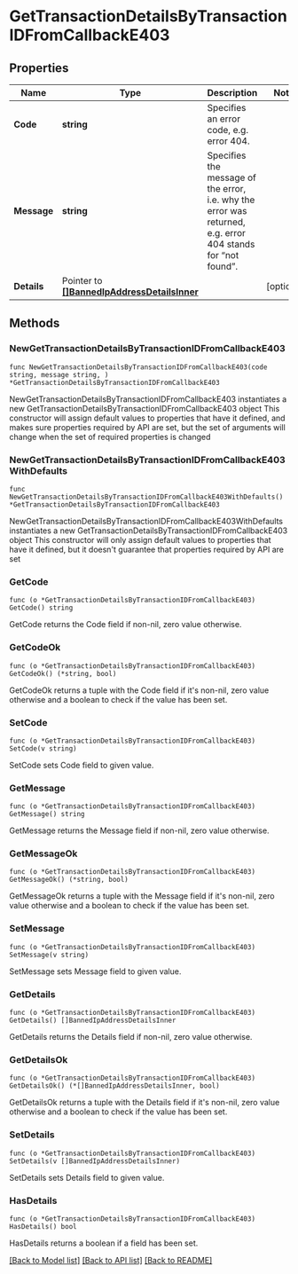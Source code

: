 # GetTransactionDetailsByTransactionIDFromCallbackE403

## Properties

Name | Type | Description | Notes
------------ | ------------- | ------------- | -------------
**Code** | **string** | Specifies an error code, e.g. error 404. | 
**Message** | **string** | Specifies the message of the error, i.e. why the error was returned, e.g. error 404 stands for “not found”. | 
**Details** | Pointer to [**[]BannedIpAddressDetailsInner**](BannedIpAddressDetailsInner.md) |  | [optional] 

## Methods

### NewGetTransactionDetailsByTransactionIDFromCallbackE403

`func NewGetTransactionDetailsByTransactionIDFromCallbackE403(code string, message string, ) *GetTransactionDetailsByTransactionIDFromCallbackE403`

NewGetTransactionDetailsByTransactionIDFromCallbackE403 instantiates a new GetTransactionDetailsByTransactionIDFromCallbackE403 object
This constructor will assign default values to properties that have it defined,
and makes sure properties required by API are set, but the set of arguments
will change when the set of required properties is changed

### NewGetTransactionDetailsByTransactionIDFromCallbackE403WithDefaults

`func NewGetTransactionDetailsByTransactionIDFromCallbackE403WithDefaults() *GetTransactionDetailsByTransactionIDFromCallbackE403`

NewGetTransactionDetailsByTransactionIDFromCallbackE403WithDefaults instantiates a new GetTransactionDetailsByTransactionIDFromCallbackE403 object
This constructor will only assign default values to properties that have it defined,
but it doesn't guarantee that properties required by API are set

### GetCode

`func (o *GetTransactionDetailsByTransactionIDFromCallbackE403) GetCode() string`

GetCode returns the Code field if non-nil, zero value otherwise.

### GetCodeOk

`func (o *GetTransactionDetailsByTransactionIDFromCallbackE403) GetCodeOk() (*string, bool)`

GetCodeOk returns a tuple with the Code field if it's non-nil, zero value otherwise
and a boolean to check if the value has been set.

### SetCode

`func (o *GetTransactionDetailsByTransactionIDFromCallbackE403) SetCode(v string)`

SetCode sets Code field to given value.


### GetMessage

`func (o *GetTransactionDetailsByTransactionIDFromCallbackE403) GetMessage() string`

GetMessage returns the Message field if non-nil, zero value otherwise.

### GetMessageOk

`func (o *GetTransactionDetailsByTransactionIDFromCallbackE403) GetMessageOk() (*string, bool)`

GetMessageOk returns a tuple with the Message field if it's non-nil, zero value otherwise
and a boolean to check if the value has been set.

### SetMessage

`func (o *GetTransactionDetailsByTransactionIDFromCallbackE403) SetMessage(v string)`

SetMessage sets Message field to given value.


### GetDetails

`func (o *GetTransactionDetailsByTransactionIDFromCallbackE403) GetDetails() []BannedIpAddressDetailsInner`

GetDetails returns the Details field if non-nil, zero value otherwise.

### GetDetailsOk

`func (o *GetTransactionDetailsByTransactionIDFromCallbackE403) GetDetailsOk() (*[]BannedIpAddressDetailsInner, bool)`

GetDetailsOk returns a tuple with the Details field if it's non-nil, zero value otherwise
and a boolean to check if the value has been set.

### SetDetails

`func (o *GetTransactionDetailsByTransactionIDFromCallbackE403) SetDetails(v []BannedIpAddressDetailsInner)`

SetDetails sets Details field to given value.

### HasDetails

`func (o *GetTransactionDetailsByTransactionIDFromCallbackE403) HasDetails() bool`

HasDetails returns a boolean if a field has been set.


[[Back to Model list]](../README.md#documentation-for-models) [[Back to API list]](../README.md#documentation-for-api-endpoints) [[Back to README]](../README.md)


